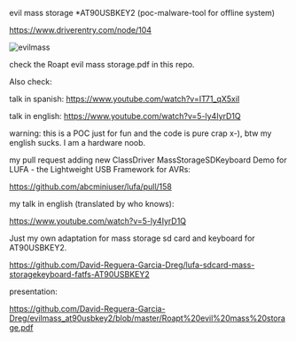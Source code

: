 evil mass storage *AT90USBKEY2 (poc-malware-tool for offline system)

https://www.driverentry.com/node/104

![evilmass](https://github.com/David-Reguera-Garcia-Dreg/evilmass_at90usbkey2/blob/master/evilmass.jpg)

check the Roapt evil mass storage.pdf in this repo.

Also check: 

talk in spanish: https://www.youtube.com/watch?v=IT71_qX5xiI

talk in english: https://www.youtube.com/watch?v=5-ly4IyrD1Q

warning: this is a POC just for fun and the code is pure crap x-), btw my english sucks. I am a hardware noob.

my pull request adding new ClassDriver MassStorageSDKeyboard Demo for LUFA - the Lightweight USB Framework for AVRs:

https://github.com/abcminiuser/lufa/pull/158

my talk in english (translated by who knows):

https://www.youtube.com/watch?v=5-ly4IyrD1Q

Just my own adaptation for mass storage sd card and keyboard for AT90USBKEY2.

https://github.com/David-Reguera-Garcia-Dreg/lufa-sdcard-mass-storagekeyboard-fatfs-AT90USBKEY2

presentation: 

https://github.com/David-Reguera-Garcia-Dreg/evilmass_at90usbkey2/blob/master/Roapt%20evil%20mass%20storage.pdf
